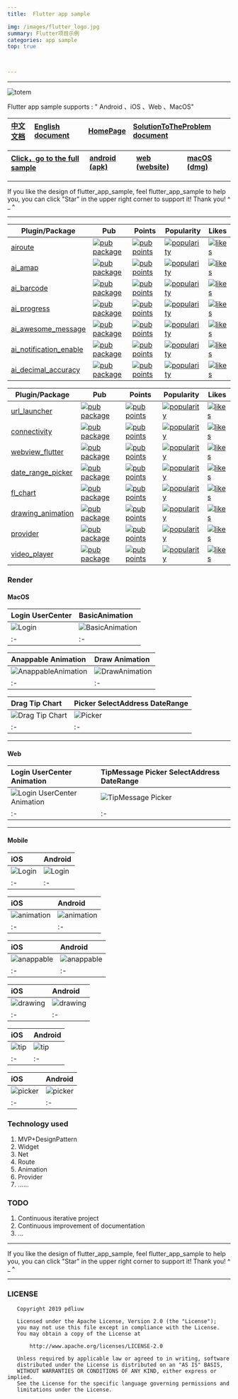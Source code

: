 ```yaml
---
title:	Flutter app sample

img: /images/flutter_logo.jpg
summary: Flutter项目示例
categories: app sample
top: true



---
```


----

![totem](https://github.com/pdliuw/pdliuw.github.io/blob/master/images/totem_four_logo.jpg?raw=true)



Flutter app sample supports : " Android 、iOS 、Web 、MacOS"


|[中文文档](https://github.com/pdliuw/flutter_app_sample/blob/master/README_CH.md)|[English document](https://github.com/pdliuw/flutter_app_sample/blob/master/README.md)|[HomePage](https://pdliuw.github.io/)|[SolutionToTheProblem document](https://github.com/pdliuw/flutter_app_sample/blob/master/README_Solution_To_The_Problem.md)
|:-|:-|:-|:-|

|[Click，go to the full sample](https://github.com/pdliuw/flutter_app_sample)|[android (apk)](https://github.com/pdliuw/Flutter_Resource/blob/master/resource/flutter/apk/flutter_app_sample.apk?raw=true)|[web (website)](https://flutter-app-sample.github.io)|[macOS (dmg)](https://github.com/pdliuw/Flutter_Resource/blob/master/resource/flutter/macos/flutter-app-sample.dmg?raw=true)
|:-|:-|:-|:-|

----

If you like the design of flutter_app_sample, feel flutter_app_sample to help you, you can click "Star" in the upper right corner to support it! Thank you! ^ _ ^

----


| Plugin/Package | Pub | Points | Popularity | Likes |
|-----|-----|--------|------------|-------|
[airoute](https://github.com/pdliuw/airoute)|[![pub package](https://img.shields.io/pub/v/airoute.svg)](https://pub.dev/packages/airoute)|[![pub points](https://badges.bar/airoute/pub%20points)](https://pub.dev/packages/airoute/score)|[![popularity](https://badges.bar/airoute/popularity)](https://pub.dev/packages/airoute/score)|[![likes](https://badges.bar/airoute/likes)](https://pub.dev/packages/airoute/score)|
[ai_amap](https://github.com/pdliuw/ai_amap)|[![pub package](https://img.shields.io/pub/v/ai_amap.svg)](https://pub.dev/packages/ai_amap)|[![pub points](https://badges.bar/ai_amap/pub%20points)](https://pub.dev/packages/ai_amap/score)|[![popularity](https://badges.bar/ai_amap/popularity)](https://pub.dev/packages/ai_amap/score)|[![likes](https://badges.bar/ai_amap/likes)](https://pub.dev/packages/ai_amap/score)|
[ai_barcode](https://github.com/pdliuw/ai_barcode)|[![pub package](https://img.shields.io/pub/v/ai_barcode.svg)](https://pub.dev/packages/ai_barcode)|[![pub points](https://badges.bar/ai_barcode/pub%20points)](https://pub.dev/packages/ai_barcode/score)|[![popularity](https://badges.bar/ai_barcode/popularity)](https://pub.dev/packages/ai_barcode/score)|[![likes](https://badges.bar/ai_barcode/likes)](https://pub.dev/packages/ai_barcode/score)|
[ai_progress](https://github.com/pdliuw/ai_progress)|[![pub package](https://img.shields.io/pub/v/ai_progress.svg)](https://pub.dev/packages/ai_progress)|[![pub points](https://badges.bar/ai_progress/pub%20points)](https://pub.dev/packages/ai_progress/score)|[![popularity](https://badges.bar/ai_progress/popularity)](https://pub.dev/packages/ai_progress/score)|[![likes](https://badges.bar/ai_progress/likes)](https://pub.dev/packages/ai_progress/score)|
[ai_awesome_message](https://github.com/pdliuw/ai_awesome_message)|[![pub package](https://img.shields.io/pub/v/ai_awesome_message.svg)](https://pub.dev/packages/ai_awesome_message)|[![pub points](https://badges.bar/ai_awesome_message/pub%20points)](https://pub.dev/packages/ai_awesome_message/score)|[![popularity](https://badges.bar/ai_awesome_message/popularity)](https://pub.dev/packages/ai_awesome_message/score)|[![likes](https://badges.bar/ai_awesome_message/likes)](https://pub.dev/packages/ai_awesome_message/score)|
[ai_notification_enable](https://github.com/pdliuw/ai_notification_enable)|[![pub package](https://img.shields.io/pub/v/ai_notification_enable.svg)](https://pub.dev/packages/ai_notification_enable)|[![pub points](https://badges.bar/ai_notification_enable/pub%20points)](https://pub.dev/packages/ai_notification_enable/score)|[![popularity](https://badges.bar/ai_notification_enable/popularity)](https://pub.dev/packages/ai_notification_enable/score)|[![likes](https://badges.bar/ai_notification_enable/likes)](https://pub.dev/packages/ai_notification_enable/score)|
[ai_decimal_accuracy](https://github.com/pdliuw/ai_decimal_accuracy)|[![pub package](https://img.shields.io/pub/v/ai_decimal_accuracy.svg)](https://pub.dev/packages/ai_decimal_accuracy)|[![pub points](https://badges.bar/ai_decimal_accuracy/pub%20points)](https://pub.dev/packages/ai_decimal_accuracy/score)|[![popularity](https://badges.bar/ai_decimal_accuracy/popularity)](https://pub.dev/packages/ai_decimal_accuracy/score)|[![likes](https://badges.bar/ai_decimal_accuracy/likes)](https://pub.dev/packages/ai_decimal_accuracy/score)|

| Plugin/Package | Pub | Points | Popularity | Likes |
|-----|-----|--------|------------|-------|
[url_launcher](https://github.com/flutter/plugins/blob/master/packages/url_launcher)|[![pub package](https://img.shields.io/pub/v/url_launcher.svg)](https://pub.dev/packages/url_launcher)|[![pub points](https://badges.bar/url_launcher/pub%20points)](https://pub.dev/packages/url_launcher/score)|[![popularity](https://badges.bar/url_launcher/popularity)](https://pub.dev/packages/url_launcher/score)|[![likes](https://badges.bar/url_launcher/likes)](https://pub.dev/packages/url_launcher/score)|
[connectivity](https://github.com/flutter/plugins/blob/master/packages/connectivity)|[![pub package](https://img.shields.io/pub/v/connectivity.svg)](https://pub.dev/packages/connectivity)|[![pub points](https://badges.bar/connectivity/pub%20points)](https://pub.dev/packages/connectivity/score)|[![popularity](https://badges.bar/connectivity/popularity)](https://pub.dev/packages/connectivity/score)|[![likes](https://badges.bar/connectivity/likes)](https://pub.dev/packages/connectivity/score)|
[webview_flutter](https://github.com/flutter/plugins/blob/master/packages/webview_flutter)|[![pub package](https://img.shields.io/pub/v/webview_flutter.svg)](https://pub.dev/packages/webview_flutter)|[![pub points](https://badges.bar/webview_flutter/pub%20points)](https://pub.dev/packages/webview_flutter/score)|[![popularity](https://badges.bar/webview_flutter/popularity)](https://pub.dev/packages/webview_flutter/score)|[![likes](https://badges.bar/webview_flutter/likes)](https://pub.dev/packages/webview_flutter/score)|
[date_range_picker](https://github.com/anicdh/date_range_picker)|[![pub package](https://img.shields.io/pub/v/date_range_picker.svg)](https://pub.dev/packages/date_range_picker)|[![pub points](https://badges.bar/date_range_picker/pub%20points)](https://pub.dev/packages/date_range_picker/score)|[![popularity](https://badges.bar/date_range_picker/popularity)](https://pub.dev/packages/date_range_picker/score)|[![likes](https://badges.bar/date_range_picker/likes)](https://pub.dev/packages/date_range_picker/score)|
[fl_chart](https://github.com/imaNNeoFighT/fl_chart)|[![pub package](https://img.shields.io/pub/v/fl_chart.svg)](https://pub.dev/packages/fl_chart)|[![pub points](https://badges.bar/fl_chart/pub%20points)](https://pub.dev/packages/fl_chart/score)|[![popularity](https://badges.bar/fl_chart/popularity)](https://pub.dev/packages/fl_chart/score)|[![likes](https://badges.bar/fl_chart/likes)](https://pub.dev/packages/fl_chart/score)|
[drawing_animation](https://github.com/biocarl/drawing_animation)|[![pub package](https://img.shields.io/pub/v/drawing_animation.svg)](https://pub.dev/packages/drawing_animation)|[![pub points](https://badges.bar/drawing_animation/pub%20points)](https://pub.dev/packages/drawing_animation/score)|[![popularity](https://badges.bar/drawing_animation/popularity)](https://pub.dev/packages/drawing_animation/score)|[![likes](https://badges.bar/drawing_animation/likes)](https://pub.dev/packages/drawing_animation/score)|
[provider](https://github.com/flutter/plugins/blob/master/packages/provider)|[![pub package](https://img.shields.io/pub/v/provider.svg)](https://pub.dev/packages/provider)|[![pub points](https://badges.bar/provider/pub%20points)](https://pub.dev/packages/provider/score)|[![popularity](https://badges.bar/provider/popularity)](https://pub.dev/packages/provider/score)|[![likes](https://badges.bar/provider/likes)](https://pub.dev/packages/provider/score)|
[video_player](https://github.com/flutter/plugins/blob/master/packages/video_player)|[![pub package](https://img.shields.io/pub/v/video_player.svg)](https://pub.dev/packages/video_player)|[![pub points](https://badges.bar/video_player/pub%20points)](https://pub.dev/packages/video_player/score)|[![popularity](https://badges.bar/video_player/popularity)](https://pub.dev/packages/video_player/score)|[![likes](https://badges.bar/video_player/likes)](https://pub.dev/packages/video_player/score)|



### Render


#### MacOS


|Login UserCenter|BasicAnimation|
|:-|:-|
|![Login](https://github.com/pdliuw/pdliuw.github.io/blob/master/images/flutter_app_sample_v2.0/flutter-app-sample_login-macOS.gif?raw=true)|![BasicAnimation](https://github.com/pdliuw/pdliuw.github.io/blob/master/images/flutter_app_sample_v2.0/flutter-app-sample_animation-basic-anim-macOS.gif?raw=true)|
|:-|:-|

|Anappable Animation|Draw Animation|
|:-|:-|
|![AnappableAnimation](https://github.com/pdliuw/pdliuw.github.io/blob/master/images/flutter_app_sample_v2.0/flutter-app-sample_animation-anappable-anim-macOS.gif?raw=true)|![DrawAnimation](https://github.com/pdliuw/pdliuw.github.io/blob/master/images/flutter_app_sample_v2.0/flutter-app-sample_animation-drawing-macOS.gif?raw=true)|
|:-|:-|


|Drag Tip Chart|Picker SelectAddress DateRange|
|:-|:-|
|![Drag Tip Chart](https://github.com/pdliuw/pdliuw.github.io/blob/master/images/flutter_app_sample_v2.0/flutter-app-sample_animation-tip-anim-macOS.gif?raw=true)|![Picker](https://github.com/pdliuw/pdliuw.github.io/blob/master/images/flutter_app_sample_v2.0/flutter-app-sample_picker-macOS.gif?raw=true)|
|:-|:-|



-----


#### Web

|Login UserCenter Animation|TipMessage Picker SelectAddress DateRange|
|:-|:-|
|![Login UserCenter Animation](https://github.com/pdliuw/pdliuw.github.io/blob/master/images/flutter_app_sample_v2.0/flutter-app-sample_the_top_half-web.gif?raw=true)|![TipMessage Picker](https://github.com/pdliuw/pdliuw.github.io/blob/master/images/flutter_app_sample_v2.0/flutter-app-sample_the_bottom_half-web.gif?raw=true)|
|:-|:-|


-----

#### Mobile

|iOS|Android|
|:-|:-|
|![Login](https://github.com/pdliuw/pdliuw.github.io/blob/master/images/flutter_app_sample_v2.0/flutter-app-sample_login-ios.gif?raw=true)|![Login](https://github.com/pdliuw/pdliuw.github.io/blob/master/images/flutter_app_sample_v2.0/flutter-app-sample_login-android.gif?raw=true)|
|:-|:-|

|iOS|Android|
|:-|:-|
|![animation](https://github.com/pdliuw/pdliuw.github.io/blob/master/images/flutter_app_sample_v2.0/flutter-app-sample_animation-basic-anim-ios.gif?raw=true)|![animation](https://github.com/pdliuw/pdliuw.github.io/blob/master/images/flutter_app_sample_v2.0/flutter-app-sample_animation-basic-anim-android.gif?raw=true)|
|:-|:-|

|iOS|Android|
|:-|:-|
|![anappable](https://github.com/pdliuw/pdliuw.github.io/blob/master/images/flutter_app_sample_v2.0/flutter-app-sample_animation-anappable-anim-ios.gif?raw=true)|![anappable](https://github.com/pdliuw/pdliuw.github.io/blob/master/images/flutter_app_sample_v2.0/flutter-app-sample_animation-anappable-anim-android.gif?raw=true)|
|:-|:-|

|iOS|Android|
|:-|:-|
|![drawing](https://github.com/pdliuw/pdliuw.github.io/blob/master/images/flutter_app_sample_v2.0/flutter-app-sample_animation-drawing-ios.gif?raw=true)|![drawing](https://github.com/pdliuw/pdliuw.github.io/blob/master/images/flutter_app_sample_v2.0/flutter-app-sample_animation-drawing-android.gif?raw=true)|
|:-|:-|

|iOS|Android|
|:-|:-|
|![tip](https://github.com/pdliuw/pdliuw.github.io/blob/master/images/flutter_app_sample_v2.0/flutter-app-sample_animation-tip-anim-ios.gif?raw=true)|![tip](https://github.com/pdliuw/pdliuw.github.io/blob/master/images/flutter_app_sample_v2.0/flutter-app-sample_animation-tip-anim-android.gif?raw=true)|
|:-|:-|

|iOS|Android|
|:-|:-|
|![picker](https://github.com/pdliuw/pdliuw.github.io/blob/master/images/flutter_app_sample_v2.0/flutter-app-sample_picker-ios.gif?raw=true)|![picker](https://github.com/pdliuw/pdliuw.github.io/blob/master/images/flutter_app_sample_v2.0/flutter-app-sample_picker-android.gif?raw=true)|
|:-|:-|


###	Technology used


1.  MVP+DesignPattern
2.  Widget
3.	Net
4.  Route
5.  Animation
6.  Provider
7.  ......


### TODO

1.  Continuous iterative project
2.  Continuous improvement of documentation
3.  ...


----

If you like the design of flutter_app_sample, feel flutter_app_sample to help you, you can click "Star" in the upper right corner to support it! Thank you! ^ _ ^

----

### LICENSE

       Copyright 2019 pdliuw

       Licensed under the Apache License, Version 2.0 (the "License");
       you may not use this file except in compliance with the License.
       You may obtain a copy of the License at

           http://www.apache.org/licenses/LICENSE-2.0

       Unless required by applicable law or agreed to in writing, software
       distributed under the License is distributed on an "AS IS" BASIS,
       WITHOUT WARRANTIES OR CONDITIONS OF ANY KIND, either express or implied.
       See the License for the specific language governing permissions and
       limitations under the License.





